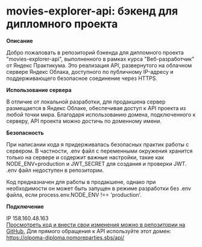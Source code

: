 # movies-explorer-api: бэкенд для дипломного проекта    

**Описание**    

Добро пожаловать в репозиторий бэкенда для дипломного проекта "movies-explorer-api", выполненного в рамках курса "Веб-разработчик" от Яндекс Практикума. Это реализация API, развернутого на облачном сервере Яндекс Облака, доступного по публичному IP-адресу и поддерживающего безопасное соединение через HTTPS.    

**Использование сервера**    

В отличие от локальной разработки, для продакшена сервер размещается в Яндекс Облаке, обеспечивая доступ к API проекта из любой точки мира. Благодаря использованию домена, подключенного к серверу, API проекта можно достичь по доменному имени.    

**Безопасность**    

При написании кода я придерживалась безопасных практик работы с сервером. В частности, .env файл с переменными окружения хранится только на сервере и содержит важные настройки, такие как NODE_ENV=production и JWT_SECRET для создания и проверки JWT. .env файл недоступен в репозитории.      

Код предназначен для работы в продакшене, однако при необходимости он может быть запущен в режиме разработки без .env файла, если process.env.NODE_ENV !== 'production'.    

**Подключение**    

IP 158.160.48.163     
[Просмотреть код и внести свои изменения можно в репозитории на GitHub.](https://github.com/Olpom/movies-explorer-api.git) 
Для прямого обращения к API используйте этот домен: https://olpoma-diploma.nomoreparties.sbs/api/     
